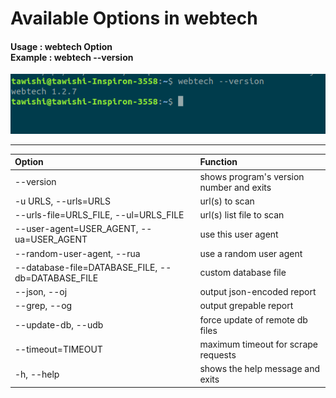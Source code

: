 <h1> Available Options in webtech </h1>

<h4>Usage : webtech Option<br>
Example : webtech --version</h4>
<img src ="webtech/example.png">

---
| Option | Function |
| :--- | :--- |
| --version | shows program's version number and exits |
| -u URLS, --urls=URLS | url(s) to scan |
| --urls-file=URLS_FILE, --ul=URLS_FILE | url(s) list file to scan |
| --user-agent=USER_AGENT, --ua=USER_AGENT | use this user agent |
| --random-user-agent, --rua | use a random user agent |
| --database-file=DATABASE_FILE, --db=DATABASE_FILE | custom database file |
| --json, --oj | output json-encoded report |
| --grep, --og | output grepable report |
| --update-db, --udb | force update of remote db files |
| --timeout=TIMEOUT | maximum timeout for scrape requests |
| -h, --help | shows the help message and exits |
